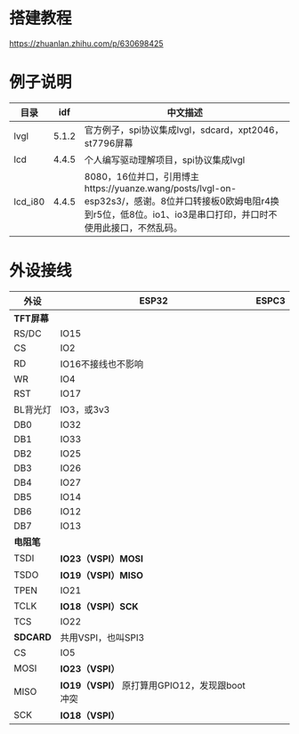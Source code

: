 # 搭建教程

https://zhuanlan.zhihu.com/p/630698425



# 例子说明

| 目录    | idf   | 中文描述                                                     |
| ------- | ----- | ------------------------------------------------------------ |
| lvgl    | 5.1.2 | 官方例子，spi协议集成lvgl，sdcard，xpt2046，st7796屏幕       |
| lcd     | 4.4.5 | 个人编写驱动理解项目，spi协议集成lvgl                        |
| lcd_i80 | 4.4.5 | 8080，16位并口，引用博主https://yuanze.wang/posts/lvgl-on-esp32s3/，感谢。8位并口转接板0欧姆电阻r4换到r5位，低8位。io1、io3是串口打印，并口时不使用此接口，不然乱码。 |

# 外设接线

| 外设        | ESP32                                           | ESPC3 |
| ----------- | ----------------------------------------------- | ----- |
| **TFT屏幕** |                                                 |       |
| RS/DC       | IO15                                            |       |
| CS          | IO2                                             |       |
| RD          | IO16不接线也不影响                              |       |
| WR          | IO4                                             |       |
| RST         | IO17                                            |       |
| BL背光灯    | IO3，或3v3                                      |       |
| DB0         | IO32                                            |       |
| DB1         | IO33                                            |       |
| DB2         | IO25                                            |       |
| DB3         | IO26                                            |       |
| DB4         | IO27                                            |       |
| DB5         | IO14                                            |       |
| DB6         | IO12                                            |       |
| DB7         | IO13                                            |       |
| **电阻笔**  |                                                 |       |
| TSDI        | **IO23（VSPI）MOSI**                            |       |
| TSDO        | **IO19（VSPI）MISO**                            |       |
| TPEN        | IO21                                            |       |
| TCLK        | **IO18（VSPI）SCK**                             |       |
| TCS         | IO22                                            |       |
| **SDCARD**  | 共用VSPI，也叫SPI3                              |       |
| CS          | IO5                                             |       |
| MOSI        | **IO23（VSPI）**                                |       |
| MISO        | **IO19（VSPI）** 原打算用GPIO12，发现跟boot冲突 |       |
| SCK         | **IO18（VSPI）**                                |       |

